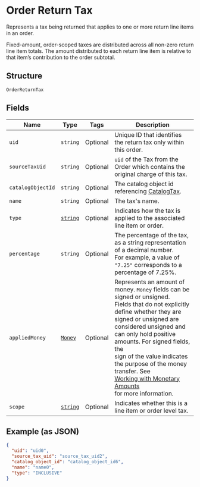 
# Order Return Tax

Represents a tax being returned that applies to one or more return line items in an order.

Fixed-amount, order-scoped taxes are distributed across all non-zero return line item totals.
The amount distributed to each return line item is relative to that item’s contribution to the
order subtotal.

## Structure

`OrderReturnTax`

## Fields

| Name | Type | Tags | Description |
|  --- | --- | --- | --- |
| `uid` | `string` | Optional | Unique ID that identifies the return tax only within this order. |
| `sourceTaxUid` | `string` | Optional | `uid` of the Tax from the Order which contains the original charge of this tax. |
| `catalogObjectId` | `string` | Optional | The catalog object id referencing [CatalogTax](#type-catalogtax). |
| `name` | `string` | Optional | The tax's name. |
| `type` | [`string`](/doc/models/order-line-item-tax-type.md) | Optional | Indicates how the tax is applied to the associated line item or order. |
| `percentage` | `string` | Optional | The percentage of the tax, as a string representation of a decimal number.<br>For example, a value of `"7.25"` corresponds to a percentage of 7.25%. |
| `appliedMoney` | [`Money`](/doc/models/money.md) | Optional | Represents an amount of money. `Money` fields can be signed or unsigned.<br>Fields that do not explicitly define whether they are signed or unsigned are<br>considered unsigned and can only hold positive amounts. For signed fields, the<br>sign of the value indicates the purpose of the money transfer. See<br>[Working with Monetary Amounts](https://developer.squareup.com/docs/build-basics/working-with-monetary-amounts)<br>for more information. |
| `scope` | [`string`](/doc/models/order-line-item-tax-scope.md) | Optional | Indicates whether this is a line item or order level tax. |

## Example (as JSON)

```json
{
  "uid": "uid0",
  "source_tax_uid": "source_tax_uid2",
  "catalog_object_id": "catalog_object_id6",
  "name": "name0",
  "type": "INCLUSIVE"
}
```


